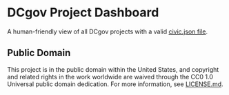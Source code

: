 # DCgov Project Dashboard

A human-friendly view of all DCgov projects with a valid [civic.json file](https://github.com/dcgov/civic.json).

## Public Domain

This project is in the public domain within the United States, and copyright and related rights in the work worldwide are waived through the CC0 1.0 Universal public domain dedication. For more information, see [LICENSE.md](LICENSE.md).
